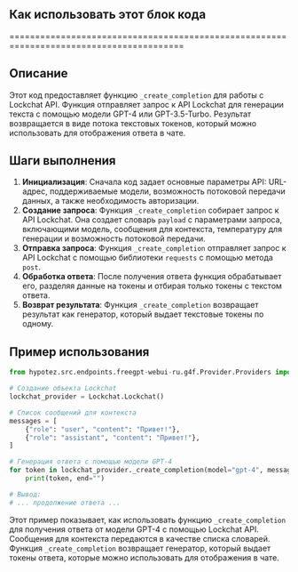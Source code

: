 ## Как использовать этот блок кода
========================================================================================

Описание
-------------------------
Этот код предоставляет функцию `_create_completion` для работы с Lockchat API. Функция отправляет запрос к API Lockchat для генерации текста с помощью модели GPT-4 или GPT-3.5-Turbo. Результат возвращается в виде потока текстовых токенов, который можно использовать для отображения ответа в чате.

Шаги выполнения
-------------------------
1. **Инициализация**: Сначала код задает основные параметры API: URL-адрес, поддерживаемые модели, возможность потоковой передачи данных, а также необходимость авторизации.
2. **Создание запроса**: Функция `_create_completion` собирает запрос к API Lockchat. Она создает словарь `payload` с параметрами запроса, включающими модель, сообщения для контекста, температуру для генерации и возможность потоковой передачи. 
3. **Отправка запроса**: Функция `_create_completion` отправляет запрос к API Lockchat с помощью библиотеки `requests` с помощью метода `post`. 
4. **Обработка ответа**: После получения ответа функция обрабатывает его, разделяя данные на токены и отбирая только токены с текстом ответа. 
5. **Возврат результата**: Функция `_create_completion` возвращает результат как генератор, который выдает текстовые токены по одному.

Пример использования
-------------------------

```python
from hypotez.src.endpoints.freegpt-webui-ru.g4f.Provider.Providers import Lockchat

# Создание объекта Lockchat
lockchat_provider = Lockchat.Lockchat()

# Список сообщений для контекста
messages = [
    {"role": "user", "content": "Привет!"},
    {"role": "assistant", "content": "Привет!"},
]

# Генерация ответа с помощью модели GPT-4
for token in lockchat_provider._create_completion(model="gpt-4", messages=messages, stream=True):
    print(token, end="")

# Вывод:
# ... продолжение ответа ...
```

Этот пример показывает, как использовать функцию `_create_completion` для получения ответа от модели GPT-4 с помощью Lockchat API. Сообщения для контекста передаются в качестве списка словарей. Функция `_create_completion` возвращает генератор, который выдает токены ответа, которые можно использовать для отображения в чате.